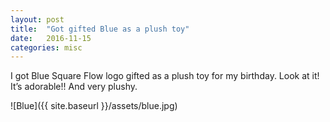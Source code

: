 ```yaml
---
layout: post
title:  "Got gifted Blue as a plush toy"
date:   2016-11-15
categories: misc
---
```

I got Blue Square Flow logo gifted as a plush toy for my birthday. Look at it! It’s adorable!! And very plushy.

![Blue]({{ site.baseurl }}/assets/blue.jpg)